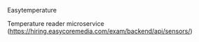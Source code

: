 Easytemperature

Temperature reader microservice (https://hiring.easycoremedia.com/exam/backend/api/sensors/)